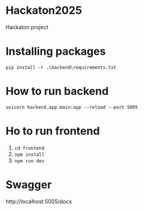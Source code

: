 # Hackaton2025
Hackaton project

# Installing packages
`pip install -r .\backend\requirements.txt`

# How to run backend
`uvicorn backend.app.main:app --reload --port 5005`

# Ho to run frontend
1. `cd frontend`
2. `npm install`
3. `npm run dev`

# Swagger
http://localhost:5005/docs
